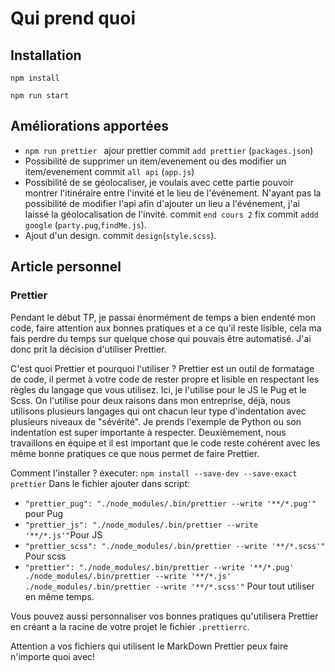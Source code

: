 # Qui prend quoi

## Installation

`npm install`

`npm run start`

## Améliorations apportées

- `npm run prettier ` ajour prettier commit `add prettier` (`packages.json`)
- Possibilité de supprimer un item/evenement ou des modifier un item/evenement commit `all api` (`app.js`)
- Possibilité de se géolocaliser, je voulais avec cette partie pouvoir montrer l'itinéraire entre l'invité et le lieu de l'événement. N'ayant pas la possibilité de modifier l'api afin d'ajouter un lieu a l'événement, j'ai laissé la géolocalisation de l'invité. commit `end cours 2` fix commit `addd google` (`party.pug`,`findMe.js`).
- Ajout d'un design. commit `design`(`style.scss`).

## Article personnel
### Prettier

Pendant le début TP, je passai énormément de temps a bien endenté mon code, faire attention aux bonnes pratiques et a ce qu'il reste lisible, cela ma fais perdre du temps sur quelque chose qui pouvais être automatisé. J'ai donc prit la décision d'utiliser Prettier.

C'est quoi Prettier et pourquoi l'utiliser ? 
Prettier est un outil de formatage de code, il permet à votre code de rester propre et lisible en respectant les règles du langage que vous utilisez. Ici, je l'utilise pour le JS le Pug et le Scss. On l'utilise pour deux raisons dans mon entreprise, déjà, nous utilisons plusieurs langages qui ont chacun leur type d'indentation avec plusieurs niveaux de "sévérité". Je prends l'exemple de Python ou son indentation est super importante à respecter. Deuxièmement, nous travaillons en équipe et il est important que le code reste cohérent avec les même bonne pratiques ce que nous permet de faire Prettier.

Comment l'installer ?
éxecuter: `npm install --save-dev --save-exact prettier`
Dans le fichier ajouter dans script:
 - `"prettier_pug": "./node_modules/.bin/prettier --write '**/*.pug'"` pour Pug
 - `"prettier_js": "./node_modules/.bin/prettier --write '**/*.js'"`Pour JS
 - `"prettier_scss": "./node_modules/.bin/prettier --write '**/*.scss'"` Pour scss
 - `"prettier": "./node_modules/.bin/prettier --write '**/*.pug' ./node_modules/.bin/prettier --write '**/*.js' ./node_modules/.bin/prettier --write '**/*.scss'"` Pour tout utiliser en même temps.
 
Vous pouvez aussi personnaliser vos bonnes pratiques qu'utilisera Prettier en créant a la racine de votre projet le fichier `.prettierrc`.

Attention a vos fichiers qui utilisent le MarkDown Prettier peux faire n'importe quoi avec!
